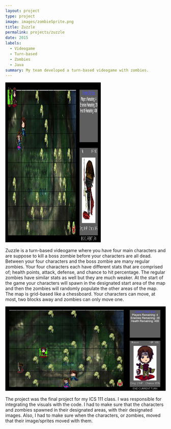 ```yaml
---
layout: project
type: project
image: images/zombieSprite.png
title: Zuzzle
permalink: projects/zuzzle
date: 2015
labels:
  - Videogame
  - Turn-based
  - Zombies
  - Java
summary: My team developed a turn-based videogame with zombies.
---
```


<div class="ui small rounded images">
  <img class="ui image" src="../images/zuzzle1.png" height="500" width="300">
</div>

Zuzzle is a turn-based videogame where you have four main characters and are suppose to kill a boss zombie before your characters are all dead.  Between your four characters and the boss zombie are many regular zombies.  Your four characters each have different stats that are comprised of; health points, attack, defense, and chance to hit percentage.  The regular zombies have similar stats as well but they are much weaker.  At the start of the game your characters will spawn in the designated start area of the map and then the zombies will randomly populate the other areas of the map.  The map is grid-based like a chessboard.  Your characters can move, at most, two blocks away and zombies can only move one.

<div class="ui small rounded images">
  <img class="ui image" src="../images/zuzzle2.png">
</div>

The project was the final project for my ICS 111 class.  I was responsible for integrating the visuals with the code.  I had to make sure that the characters and zombies spawned in their designated areas, with their designated images.  Also, I had to make sure when the characters, or zombies, moved that their image/sprites moved with them.
